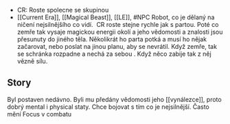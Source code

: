 - CR: Roste spolecne se skupinou
- [[Current Era]], [[Magical Beast]], [[LE]], #NPC
Robot, co je dělaný na ničení nejsilnějšího co vidí.  CR roste stejne rychle jak s partou. Poté co zemře tak vysaje magickou energii okolí a jeho vědomosti a znalosti jsou přesunuty do jiného těla. Několikrát ho parta potká a musí ho nějak začarovat, nebo poslat na jinou planu, aby se nevrátil. Když zemře, tak se schránka rozpadne a nechá za sebou . Když něco zabije tak z něj vězně sílu.
## Story
Byl postaven nedávno. Byli mu předány vědomosti jeho [[vynálezce]], proto dobrý mental i physical staty. Chce bojovat s tím co je nejsilnější. Často mění Focus v combatu